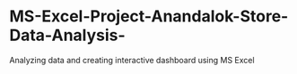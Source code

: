 # MS-Excel-Project-Anandalok-Store-Data-Analysis-
Analyzing data and creating interactive dashboard using MS Excel 
